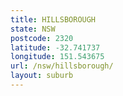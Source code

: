 ```yaml
---
title: HILLSBOROUGH
state: NSW
postcode: 2320
latitude: -32.741737
longitude: 151.543675
url: /nsw/hillsborough/
layout: suburb
---
```

